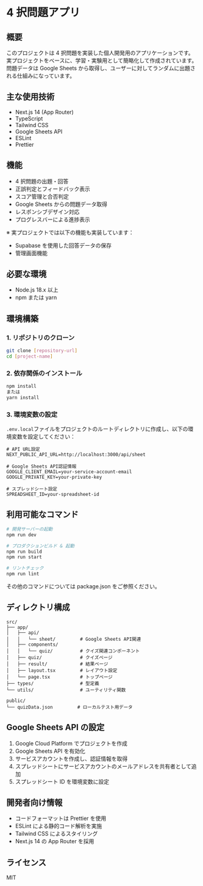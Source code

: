 # 4 択問題アプリ

## 概要

このプロジェクトは 4 択問題を実装した個人開発用のアプリケーションです。実プロジェクトをベースに、学習・実験用として簡略化して作成されています。問題データは Google Sheets から取得し、ユーザーに対してランダムに出題される仕組みになっています。

## 主な使用技術

- Next.js 14 (App Router)
- TypeScript
- Tailwind CSS
- Google Sheets API
- ESLint
- Prettier

## 機能

- 4 択問題の出題・回答
- 正誤判定とフィードバック表示
- スコア管理と合否判定
- Google Sheets からの問題データ取得
- レスポンシブデザイン対応
- プログレスバーによる進捗表示

※ 実プロジェクトでは以下の機能も実装しています：

- Supabase を使用した回答データの保存
- 管理画面機能

## 必要な環境

- Node.js 18.x 以上
- npm または yarn

## 環境構築

### 1. リポジトリのクローン

```bash
git clone [repository-url]
cd [project-name]
```

### 2. 依存関係のインストール

```bash
npm install
または
yarn install
```

### 3. 環境変数の設定

`.env.local`ファイルをプロジェクトのルートディレクトリに作成し、以下の環境変数を設定してください：

```
# API URL設定
NEXT_PUBLIC_API_URL=http://localhost:3000/api/sheet

# Google Sheets API認証情報
GOOGLE_CLIENT_EMAIL=your-service-account-email
GOOGLE_PRIVATE_KEY=your-private-key

# スプレッドシート設定
SPREADSHEET_ID=your-spreadsheet-id
```

## 利用可能なコマンド

```bash
# 開発サーバーの起動
npm run dev

# プロダクションビルド & 起動
npm run build
npm run start

# リントチェック
npm run lint
```

その他のコマンドについては package.json をご参照ください。

## ディレクトリ構成

```
src/
├── app/
│   ├── api/
│   │   └── sheet/         # Google Sheets API関連
│   ├── components/
│   │   └── quiz/          # クイズ関連コンポーネント
│   ├── quiz/              # クイズページ
│   ├── result/            # 結果ページ
│   ├── layout.tsx         # レイアウト設定
│   └── page.tsx           # トップページ
├── types/                 # 型定義
└── utils/                 # ユーティリティ関数

public/
└── quizData.json         # ローカルテスト用データ
```

## Google Sheets API の設定

1. Google Cloud Platform でプロジェクトを作成
2. Google Sheets API を有効化
3. サービスアカウントを作成し、認証情報を取得
4. スプレッドシートにサービスアカウントのメールアドレスを共有者として追加
5. スプレッドシート ID を環境変数に設定

## 開発者向け情報

- コードフォーマットは Prettier を使用
- ESLint による静的コード解析を実施
- Tailwind CSS によるスタイリング
- Next.js 14 の App Router を採用

## ライセンス

MIT
